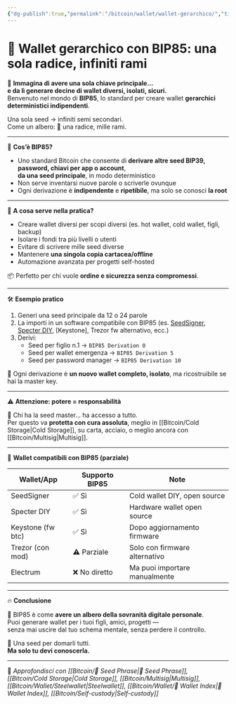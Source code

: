 ```yaml
---
{"dg-publish":true,"permalink":"/bitcoin/wallet/wallet-gerarchico/","title":"🌳 Wallet gerarchico con BIP85: una sola radice, infiniti rami","tags":["Wallet","BIP85","SelfCustody","Sicurezza","Seed","ColdStorage"]}
---
```



# 🌳 Wallet gerarchico con BIP85: una sola radice, infiniti rami

🧠 **Immagina di avere una sola chiave principale…  
e da lì generare decine di wallet diversi, isolati, sicuri.**  
Benvenuto nel mondo di **BIP85**, lo standard per creare wallet **gerarchici deterministici indipendenti**.

Una sola seed → infiniti semi secondari.  
Come un albero: 🌱 una radice, mille rami.

---

🔐 **Cos’è BIP85?**

- Uno standard Bitcoin che consente di **derivare altre seed BIP39, password, chiavi per app o account**,  
  **da una seed principale**, in modo deterministico  
- Non serve inventarsi nuove parole o scriverle ovunque  
- Ogni derivazione è **indipendente** e **ripetibile**, ma solo se conosci **la root**

---

🧰 **A cosa serve nella pratica?**

- Creare wallet diversi per scopi diversi (es. hot wallet, cold wallet, figli, backup)  
- Isolare i fondi tra più livelli o utenti  
- Evitare di scrivere mille seed diverse  
- Mantenere **una singola copia cartacea/offline**  
- Automazione avanzata per progetti self-hosted

📦 Perfetto per chi vuole **ordine e sicurezza senza compromessi**.

---

🛠️ **Esempio pratico**

1. Generi una seed principale da 12 o 24 parole  
2. La importi in un software compatibile con BIP85 (es. [SeedSigner](https://seedsigner.com), [Specter DIY](https://specter.solutions), [Keystone], Trezor fw alternativo, ecc.)  
3. Derivi:  
   - Seed per figlio n.1 → `BIP85 Derivation 0`  
   - Seed per wallet emergenza → `BIP85 Derivation 5`  
   - Seed per password manager → `BIP85 Derivation 10`

🎯 Ogni derivazione è **un nuovo wallet completo, isolato**, ma ricostruibile se hai la master key.

---

⚠️ **Attenzione: potere = responsabilità**

🧨 Chi ha la seed master… ha accesso a tutto.  
Per questo va **protetta con cura assoluta**, meglio in [[Bitcoin/Cold Storage\|Cold Storage]], su carta, acciaio, o meglio ancora con [[Bitcoin/Multisig\|Multisig]].

---

📱 **Wallet compatibili con BIP85 (parziale)**

| Wallet/App       | Supporto BIP85 | Note                              |
|------------------|----------------|-----------------------------------|
| SeedSigner       | ✅ Sì          | Cold wallet DIY, open source     |
| Specter DIY      | ✅ Sì          | Hardware wallet open source      |
| Keystone (fw btc)| ✅ Sì          | Dopo aggiornamento firmware      |
| Trezor (con mod) | ⚠️ Parziale   | Solo con firmware alternativo    |
| Electrum         | ❌ No diretto  | Ma puoi importare manualmente    |

---

🔥 **Conclusione**

🌳 BIP85 è come **avere un albero della sovranità digitale personale**.  
Puoi generare wallet per i tuoi figli, amici, progetti —  
senza mai uscire dal tuo schema mentale, senza perdere il controllo.

🧠 Una seed per domarli tutti.  
**Ma solo tu devi conoscerla.**

---

🔗 _Approfondisci con [[Bitcoin/🧠 Seed Phrase\|🧠 Seed Phrase]], [[Bitcoin/Cold Storage\|Cold Storage]], [[Bitcoin/Multisig\|Multisig]], [[Bitcoin/Wallet/Steelwallet\|Steelwallet]], [[Bitcoin/Wallet/🧭 Wallet Index\|🧭 Wallet Index]], [[Bitcoin/Self-custody\|Self-custody]]_